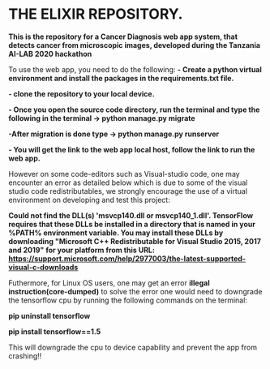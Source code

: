 # THE ELIXIR REPOSITORY.
**This is the repository for a Cancer Diagnosis web app system, that detects cancer from microscopic images, developed during the Tanzania AI-LAB  2020 hackathon**


To use the web app, you need to do the following:
**- Create a python virtual environment and install the packages in the requirements.txt file.**

**- clone the repository to your local device.**

**- Once you open the source code directory, run the terminal and type the following in the terminal -> python manage.py migrate**

**-After migration is done type -> python manage.py runserver**

**- You will get the link to the web app local host, follow the link to run the web app.** 




However on some code-editors such as  Visual-studio code, one may encounter  an error as detailed below which is due to some of the visual studio code redistributables, we strongly encourage the use of a virtual environment on developing and test this project:

**Could not find the DLL(s) 'msvcp140.dll or msvcp140_1.dll'. TensorFlow requires that these DLLs be installed in a directory that is named in your %PATH% environment variable. You may install these DLLs by downloading "Microsoft C++ Redistributable for Visual Studio 2015, 2017 and 2019" for your platform from this URL: https://support.microsoft.com/help/2977003/the-latest-supported-visual-c-downloads**

Futhermore, for Linux OS users, one may get an error **illegal instruction(core-dumped)** to solve the error one would need to downgrade the tensorflow cpu by running the following commands on the terminal:

**pip uninstall tensorflow**

**pip install tensorflow==1.5**


This will downgrade the cpu to device capability and prevent the app from crashing!!
